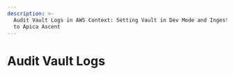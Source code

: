 ```yaml
---
description: >-
  Audit Vault Logs in AWS Context: Setting Vault in Dev Mode and Ingesting Logs
  to Apica Ascent
---
```


# Audit Vault Logs

